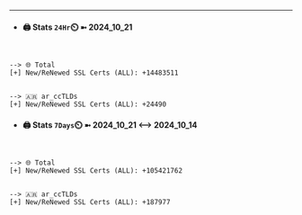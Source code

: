 

---
- #### 🖨️ **Stats** `24Hr`⏲️ ➼ 2024_10_21
```console


--> 🌐 Total
[+] New/ReNewed SSL Certs (ALL): +14483511


--> 🇦🇷 ar_ccTLDs
[+] New/ReNewed SSL Certs (ALL): +24490

```

- #### 🖨️ **Stats** `7Days`⏲️ ➼ 2024_10_21 <--> 2024_10_14
```console


--> 🌐 Total
[+] New/ReNewed SSL Certs (ALL): +105421762


--> 🇦🇷 ar_ccTLDs
[+] New/ReNewed SSL Certs (ALL): +187977

```

